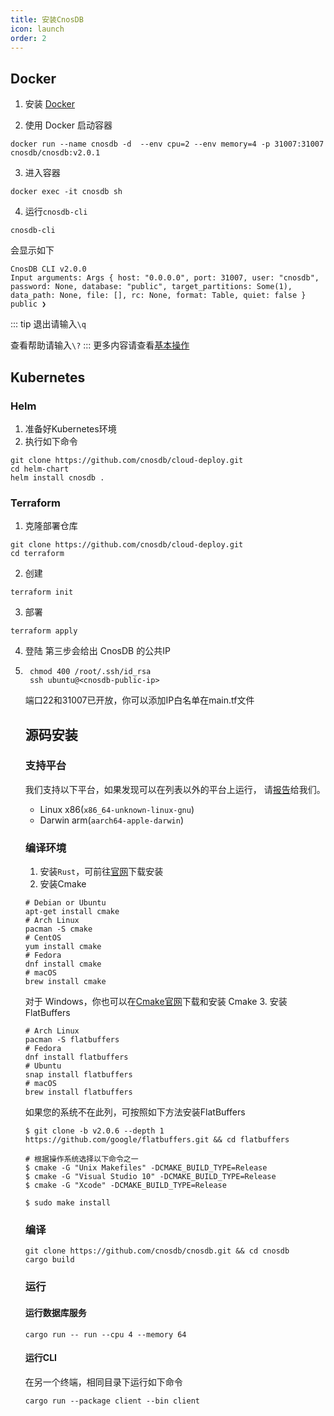 ```yaml
---
title: 安装CnosDB
icon: launch
order: 2
---
```


## Docker

1. 安装 [Docker](https://www.docker.com/products/docker-desktop/)

2. 使用 Docker 启动容器
```shell
docker run --name cnosdb -d  --env cpu=2 --env memory=4 -p 31007:31007 cnosdb/cnosdb:v2.0.1
```

3. 进入容器
```shell
docker exec -it cnosdb sh
```
4. 运行`cnosdb-cli`
```shell
cnosdb-cli
```
会显示如下
```
CnosDB CLI v2.0.0
Input arguments: Args { host: "0.0.0.0", port: 31007, user: "cnosdb", password: None, database: "public", target_partitions: Some(1), data_path: None, file: [], rc: None, format: Table, quiet: false }
public ❯
```

::: tip
退出请输入`\q`

查看帮助请输入`\?`
:::
更多内容请查看[基本操作](#基本操作)

## Kubernetes

### Helm

1. 准备好Kubernetes环境
2. 执行如下命令
```shell
git clone https://github.com/cnosdb/cloud-deploy.git
cd helm-chart
helm install cnosdb .
```

### Terraform

1. 克隆部署仓库
```shell
git clone https://github.com/cnosdb/cloud-deploy.git
cd terraform
```
2. 创建
```shell
terraform init
```
3. 部署
```shell
terraform apply
```
4. 登陆
第三步会给出 CnosDB 的公共IP

5. ```shell
    chmod 400 /root/.ssh/id_rsa
    ssh ubuntu@<cnosdb-public-ip>
    ```
    端口22和31007已开放，你可以添加IP白名单在main.tf文件

    ## 源码安装

    ### **支持平台**

    我们支持以下平台，如果发现可以在列表以外的平台上运行，
    请[报告](https://github.com/cnosdb/cnosdb/issues)给我们。

    - Linux x86(`x86_64-unknown-linux-gnu`)
    - Darwin arm(`aarch64-apple-darwin`)

    ### **编译环境**

    1. 安装`Rust`，可前往[官网](https://www.rust-lang.org/learn/get-started)下载安装
    2. 安装Cmake
    ```shell
    # Debian or Ubuntu
    apt-get install cmake
    # Arch Linux
    pacman -S cmake
    # CentOS
    yum install cmake
    # Fedora
    dnf install cmake
    # macOS
    brew install cmake
    ```
    对于 Windows，你也可以在[Cmake官网](https://cmake.org/download/)下载和安装 Cmake
    3. 安装FlatBuffers

    ```shell
    # Arch Linux
    pacman -S flatbuffers
    # Fedora
    dnf install flatbuffers
    # Ubuntu
    snap install flatbuffers
    # macOS
    brew install flatbuffers
    ```

    如果您的系统不在此列，可按照如下方法安装FlatBuffers

    ```shell
    $ git clone -b v2.0.6 --depth 1 https://github.com/google/flatbuffers.git && cd flatbuffers

    # 根据操作系统选择以下命令之一
    $ cmake -G "Unix Makefiles" -DCMAKE_BUILD_TYPE=Release
    $ cmake -G "Visual Studio 10" -DCMAKE_BUILD_TYPE=Release
    $ cmake -G "Xcode" -DCMAKE_BUILD_TYPE=Release

    $ sudo make install
    ```

    ### **编译**

    ```shell
    git clone https://github.com/cnosdb/cnosdb.git && cd cnosdb
    cargo build
    ```

    ### **运行**

    #### **运行数据库服务**

    ```shell
    cargo run -- run --cpu 4 --memory 64
    ```
    #### **运行CLI**
    在另一个终端，相同目录下运行如下命令
    ```shell
    cargo run --package client --bin client
    ```
